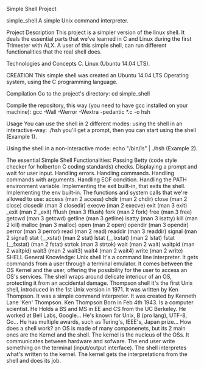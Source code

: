 Simple Shell Project

simple_shell
A simple Unix command interpreter.

Project Description
This project is a simpler version of the linux shell. It deals the essential parts that we've learned in C and Linux during the first Trimester with ALX. A user of this simple shell, can run different functionalities that the real shell does.

Technologies and Concepts
C.
Linux (Ubuntu 14.04 LTS).

CREATION
This simple shell was created an Ubuntu 14.04 LTS Operating system, using the C programming language.

Compilation
Go to the project's directory:
cd simple_shell

Compile the repository, this way (you need to have gcc installed on your machine):
gcc -Wall -Werror -Wextra -pedantic *.c -o hsh

Usage
You can use the shell in 2 different modes:
using the shell in an interactive-way:
./hsh you'll get a prompt, then you can start using the shell (Example 1).

Using the shell in a non-interactive mode:
echo "/bin/ls" | ./hsh (Example 2).

The essential Simple Shell Functionalities:
Passing Betty (code style checker for holberton C coding standards) checks.
Displaying a prompt and wait for user input.
Handling errors.
Handling commands.
Handling commands with arguments.
Handling EOF condition.
Handling the PATH environment variable.
Implementing the exit built-in, that exits the shell.
Implementing the env built-in.
The functions and system calls that we're allowed to use:
access (man 2 access)
chdir (man 2 chdir)
close (man 2 close)
closedir (man 3 closedir)
execve (man 2 execve)
exit (man 3 exit)
_exit (man 2 _exit)
fflush (man 3 fflush)
fork (man 2 fork)
free (man 3 free)
getcwd (man 3 getcwd)
getline (man 3 getline)
isatty (man 3 isatty)
kill (man 2 kill)
malloc (man 3 malloc)
open (man 2 open)
opendir (man 3 opendir)
perror (man 3 perror)
read (man 2 read)
readdir (man 3 readdir)
signal (man 2 signal)
stat (__xstat) (man 2 stat)
lstat (__lxstat) (man 2 lstat)
fstat (__fxstat) (man 2 fstat)
strtok (man 3 strtok)
wait (man 2 wait)
waitpid (man 2 waitpid)
wait3 (man 2 wait3)
wait4 (man 2 wait4)
write (man 2 write)
SHELL General Knowledge:
Unix shell
It's a command line interpreter.
It gets commands from a user through a terminal emulator.
It comes between the OS Kernel and the user, offering the possibility for the user to access an OS's services.
The shell wraps around delicate interiour of an OS, protecting it from an accidental damage.
Thompson shell
It's the first Unix shell, introduced in the 1st Unix version in 1971.
It was written by Ken Thompson.
It was a simple command interpreter.
It was created by Kenneth Lane 'Ken' Thompson.
Ken Thompson
Born in Feb 4th 1943.
Is a computer scientist.
He Holds a BS and MS in EE and CS from the UC Berkeley.
He worked at Bell Labs, Google...
He's known for Unix, B (pro lang), UTF-8, Go...
He has multiple awards, such as Turing's, IEEE's, Japan prize...
How does a shell work?
an OS is made of many componenets, but its 2 main ones are the Kernel and the shell.
The kernel is the nucleus of the OSs. It communicates between hardware and sofware.
The end user write something on the terminal (input/output interface). The shell interpretes what's written to the kernel. The kernel gets the interpretations from the shell and does its job.
